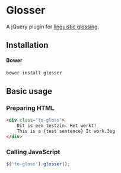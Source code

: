 # Glosser

A jQuery plugin for [linguistic glossing](https://en.wikipedia.org/wiki/Gloss_(annotation)).

## Installation

#### Bower

```sh
bower install glosser
```

## Basic usage

### Preparing HTML

```html
<div class="to-gloss">
	Dit is een testzin. Het werkt!
	This is a {test sentence} It work.3sg
</div>
```

### Calling JavaScript

```js
$('to-gloss').glosser();
```